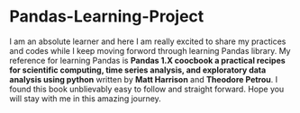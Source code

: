 # Pandas-Learning-Project
I am an absolute learner and here I am really excited to share my practices and codes while I keep moving forword through learning Pandas library. My reference for learning Pandas is **Pandas 1.X coocbook a practical recipes for scientific computing, time series analysis, and exploratory data analysis using python** written by **Matt Harrison** and **Theodore Petrou**. I found this book unblievably easy to follow and straight forward. Hope you will stay with me in this amazing journey. 

